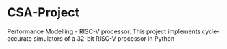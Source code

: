 # CSA-Project
Performance Modelling - RISC-V processor. This project implements cycle-accurate simulators of a 32-bit RISC-V processor in Python
